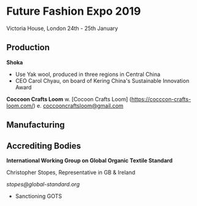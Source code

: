 # Future Fashion Expo 2019
Victoria House, London
24th - 25th January

## Production

**Shoka**
- Use Yak wool, produced in three regions in Central China
- CEO Carol Chyau, on board of Kering China's Sustainable Innovation Award

**Coccoon Crafts Loom**
w. [Cocoon Crafts Loom] (https://cocccon-crafts-loom.com/)
e. coccooncraftsloom@gmail.com

## Manufacturing

## Accrediting Bodies

**International Working Group on Global Organic Textile Standard**

Christopher Stopes, Representative in GB & Ireland

_stopes@global-standard.org_

- Sanctioning GOTS
